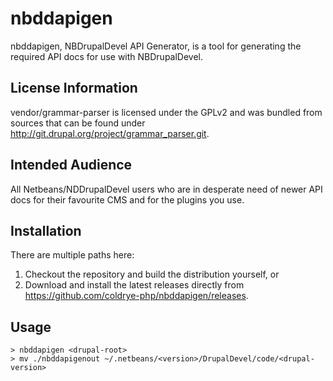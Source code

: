 # nbddapigen

nbddapigen, NBDrupalDevel API Generator, is a tool for generating the required
API docs for use with NBDrupalDevel.


## License Information

vendor/grammar-parser is licensed under the GPLv2 and was bundled from sources that
can be found under http://git.drupal.org/project/grammar_parser.git.


## Intended Audience

All Netbeans/NDDrupalDevel users who are in desperate need of newer API docs
for their favourite CMS and for the plugins you use.


## Installation

There are multiple paths here:

1. Checkout the repository and build the distribution yourself, or
2. Download and install the latest releases directly from https://github.com/coldrye-php/nbddapigen/releases.


## Usage

```
> nbddapigen <drupal-root>
> mv ./nbddapigenout ~/.netbeans/<version>/DrupalDevel/code/<drupal-version>
```

